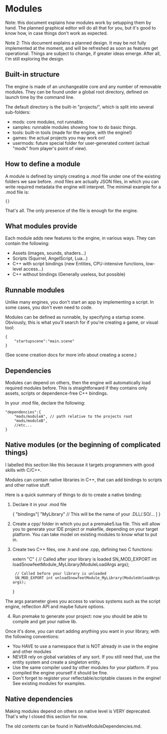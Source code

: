 Modules
===========

Note: this document explains how modules work by setupping them by hand.
The planned graphical editor will do all that for you, but it's good to know how,
in case things don't work as expected.

Note 2: This document explains a planned design. It may be not fully implemented
at the moment, and will be refreshed as soon as features get operational.
Things are subject to change, if greater ideas emerge. After all, I'm still exploring the design.


Built-in structure
-----------------------

The engine is made of an unchangeable core and any number of removable modules.
They can be found under a global root directory, defined on launch time
by the command line.

The default directory is the built-in "projects/", which is split into several sub-folders:
- mods: core modules, not runnable.
- samples: runnable modules showing how to do basic things.
- tools: built-in tools (made for the engine, with the engine!)
- games: the actual projects you may work on!
- usermods: future special folder for user-generated content (actual "mods" from player's point of view).


How to define a module
-----------------------

A module is defined by simply creating a .mod file under one of the existing folders we saw before.
.mod files are actually JSON files, in which you can write required metadata the engine will interpret.
The minimal example for a .mod file is:

	{}

That's all. The only presence of the file is enough for the engine.


What modules provide
----------------------

Each module adds new features to the engine, in various ways.
They can contain the following:

- Assets (images, sounds, shaders...)
- Scripts (Squirrel, AngelScript, Lua...)
- C++ with script bindings (new Entities, CPU-intensive functions, low-level access...)
- C++ without bindings (Generally useless, but possible)

Runnable modules
-----------------

Unlike many engines, you don't start an app by implementing a script.
In some cases, you don't even need to code.

Modules can be defined as runnable, by specifying a startup scene.
Obviously, this is what you'll search for if you're creating a game, or visual tool:

	{
		"startupscene":"main.scene"
	}

(See scene creation docs for more info about creating a scene.)


Dependencies
------------

Modules can depend on others, then the engine will automatically load required modules before.
This is straightforward if they contains only assets, scripts or dependence-free C++ bindings.

In your .mod file, declare the following:

	"dependencies":{
		"mods/moduleA", // path relative to the projects root
		"mods/moduleB",
		//etc...
	}


Native modules (or the beginning of complicated things)
---------------------------------------------------------

I labelled this section like this because it targets programmers with good skills with C/C++.

Modules can contain native libraries in C++, that can add bindings to scripts and other native stuff.

Here is a quick summary of things to do to create a native binding:

1) Declare it in your .mod file

	{
		"bindings"[
			"MyLibrary" // This will be the name of your .DLL/.SO/...
		]
	}

2) Create a cpp/ folder in which you put a premake5.lua file.
This will allow you to generate your IDE project or makefile, depending on your target platform.
You can take model on existing modules to know what to put in.

3) Create two C++ files, one .h and one .cpp, defining two C functions:

	extern "C"
	{
		// Called after your library is loaded
		SN_MOD_EXPORT int loadSnowfeetModule_MyLibrary(ModuleLoadArgs args);

		// Called before your library is unloaded
		SN_MOD_EXPORT int unloadSnowfeetModule_MyLibrary(ModuleUnloadArgs args);
	}

The args parameter gives you access to various systems such as the script engine,
reflection API and maybe future options.

4) Run premake to generate your project: now you should be able to compile and get your native lib.

Once it's done, you can start adding anything you want in your library, with the following conventions:
- You HAVE to use a namespace that is NOT already in use in the engine and other modules
- NEVER rely on global variables of any sort. If you still need that, use the entity system and create a singleton entity.
- Use the same compiler used by other modules for your platform. If you compiled the engine yourself it should be fine.
- Don't forget to register your reflectable/scriptable classes in the engine! See existing modules for examples.


Native dependencies
---------------------

Making modules depend on others on native level is VERY deprecated.
That's why I closed this section for now.

The old contents can be found in NativeModuleDependencies.md.

